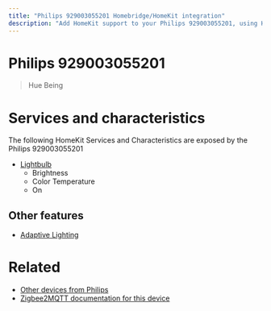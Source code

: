 ```yaml
---
title: "Philips 929003055201 Homebridge/HomeKit integration"
description: "Add HomeKit support to your Philips 929003055201, using Homebridge, Zigbee2MQTT and homebridge-z2m."
---
```

<!---
This file has been GENERATED using src/docgen/docgen.ts
DO NOT EDIT THIS FILE MANUALLY!
-->
# Philips 929003055201
> Hue Being


# Services and characteristics
The following HomeKit Services and Characteristics are exposed by
the Philips 929003055201

* [Lightbulb](../../light.md)
  * Brightness
  * Color Temperature
  * On

## Other features
* [Adaptive Lighting](../../light.md)

# Related
* [Other devices from Philips](../index.md#philips)
* [Zigbee2MQTT documentation for this device](https://www.zigbee2mqtt.io/devices/929003055201.html)